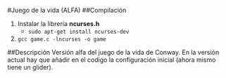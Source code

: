 #Juego de la vida (ALFA)
##Compilación
1. Instalar la librería **ncurses.h**
	* `sudo apt-get install ncurses-dev`
2. `gcc game.c -lncurses -o game`

##Descripción
Versión alfa del juego de la vida de Conway.
En la versión actual hay que añadir en el codigo la configuración inicial (ahora mismo tiene un glider).
